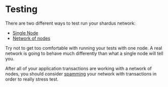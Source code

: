 # Testing

There are two different ways to test run your shardus network:

* [Single Node](./single-node)
* [Network of nodes](./network-of-nodes)

Try not to get too comfortable with running your tests with one node. A real network is going to behave much differently than what a single node will tell you.

After all of your application transactions are working with a network of nodes, you should consider [spamming](./spamming) your network with transactions in order to really stress test.